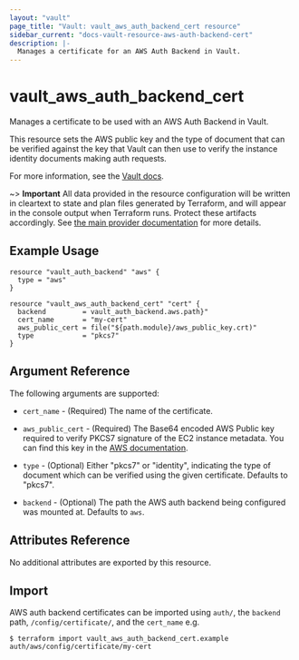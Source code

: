```yaml
---
layout: "vault"
page_title: "Vault: vault_aws_auth_backend_cert resource"
sidebar_current: "docs-vault-resource-aws-auth-backend-cert"
description: |-
  Manages a certificate for an AWS Auth Backend in Vault.
---
```


# vault\_aws\_auth\_backend\_cert

Manages a certificate to be used with an AWS Auth Backend in Vault.

This resource sets the AWS public key and the type of document that can be
verified against the key that Vault can then use to verify the instance
identity documents making auth requests.

For more information, see the [Vault
docs](https://www.vaultproject.io/api-docs/auth/aws#configure-client).

~> **Important** All data provided in the resource configuration will be
written in cleartext to state and plan files generated by Terraform, and will
appear in the console output when Terraform runs. Protect these artifacts
accordingly. See [the main provider documentation](../index.html) for more
details.

## Example Usage

```hcl
resource "vault_auth_backend" "aws" {
  type = "aws"
}

resource "vault_aws_auth_backend_cert" "cert" {
  backend         = vault_auth_backend.aws.path}"
  cert_name       = "my-cert"
  aws_public_cert = file("${path.module}/aws_public_key.crt)"
  type            = "pkcs7"
}
```

## Argument Reference

The following arguments are supported:

* `cert_name` - (Required) The name of the certificate.

* `aws_public_cert` - (Required) The  Base64 encoded AWS Public key required to
  verify PKCS7 signature of the EC2 instance metadata. You can find this key in
  the [AWS
  documentation](http://docs.aws.amazon.com/AWSEC2/latest/UserGuide/instance-identity-documents.html).

* `type` - (Optional) Either "pkcs7" or "identity", indicating the type of
  document which can be verified using the given certificate. Defaults to
  "pkcs7".

* `backend` - (Optional) The path the AWS auth backend being configured was
  mounted at.  Defaults to `aws`.

## Attributes Reference

No additional attributes are exported by this resource.

## Import

AWS auth backend certificates can be imported using `auth/`, the `backend` path, `/config/certificate/`, and the `cert_name` e.g.

```
$ terraform import vault_aws_auth_backend_cert.example auth/aws/config/certificate/my-cert
```
